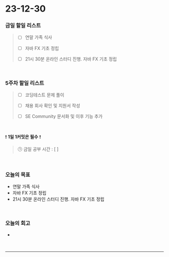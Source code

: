 # 23-12-30
### 금일 할일 리스트
> - [ ]  연말 가족 식사
>
> - [ ]  자바 FX 기초 정립
>
> - [ ]  21시 30분 온라인 스터디 진행. 자바 FX 기초 정립


<br/>

### 5주차 할일 리스트  
> - [ ]  코딩테스트 문제 풀이
>
> - [ ]  채용 회사 확인 및 지원서 작성
>
> - [ ]  SE Community 문서화 및 이후 기능 추가

<br/>

❗ **1일 1커밋은 필수** ❗
> 🕒 금일 공부 시간 : [  ]
  
<br/>

### 오늘의 목표
- 연말 가족 식사
- 자바 FX 기초 정립
- 21시 30분 온라인 스터디 진행. 자바 FX 기초 정립

<br>

### 오늘의 회고
- 


<br/>

------------  
